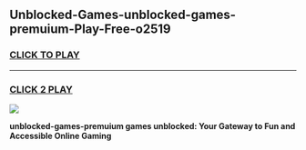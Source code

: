 
## Unblocked-Games-unblocked-games-premuium-Play-Free-o2519
<h3>
<a href="https://premium76.site?title=unblocked-games-premuium&ref=23A">CLICK TO PLAY</a></h3>
<hr>

<h3>
<a href="https://premium76.site?title=unblocked-games-premuium&ref=23A">CLICK 2 PLAY</a>
  
</h3>

<a href="https://premium76.site?title=unblocked-games-premuium&ref=23A"><img src="https://clearcache.store/games.png"></a>


**unblocked-games-premuium games unblocked: Your Gateway to Fun and Accessible Online Gaming**
